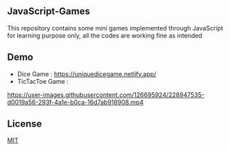 ## JavaScript-Games
This repository contains some mini games implemented through JavaScript for learning purpose only, all the codes are working fine as intended

## Demo
* Dice Game : https://uniquedicegame.netlify.app/
* TicTacToe Game :


https://user-images.githubusercontent.com/126695924/228947535-d0019a56-293f-4a1e-b0ca-16d7ab918908.mp4


## License
[MIT](https://choosealicense.com/licenses/mit/)
